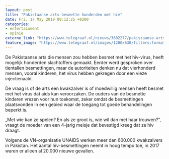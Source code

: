 ```yaml
---
layout: post
title: "Pakistaanse arts besmette honderden met hiv"
date: Fri, 17 May 2019 09:12:25 +0200
categories: 
- entertainment 
- opinie 
externe_link: "https://www.telegraaf.nl/nieuws/3602277/pakistaanse-arts-besmette-honderden-met-hiv"
feature_image: "https://www.telegraaf.nl/images/1200x630/filters:format(jpeg):quality(80)/cdn-kiosk-api.telegraaf.nl/31907f92-7873-11e9-b92a-02d2fb1aa1d7.jpg"
---
```


<p class="intro">De Pakistaanse arts die mensen zou hebben besmet met het hiv-virus, heeft mogelijk honderden slachtoffers gemaakt. Eerder werd gesproken over tientallen besmettingen, maar de autoriteiten denken nu dat vierhonderd mensen, vooral kinderen, het virus hebben gekregen door een vieze injectienaald.</p> <p>De vraag is of de arts een kwakzalver is of moedwillig mensen heeft besmet met het virus dat aids kan veroorzaken. De ouders van de besmette kinderen vrezen voor hun toekomst, zeker omdat de besmettingen plaatsvonden in een gebied waar de toegang tot goede behandelingen beperkt is.</p><p>„Met wie kan ze spelen? En als ze groot is, wie wil dan met haar trouwen?”, vraagt de moeder van een 4-jarig meisje dat bevestigd kreeg dat ze hiv draagt.</p><p>Volgens de VN-organisatie UNAIDS werken meer dan 600.000 kwakzalvers in Pakistan. Het aantal hiv-besmettingen neemt in hoog tempo toe, in 2017 waren er alleen al 20.000 nieuwe gevallen.</p>
